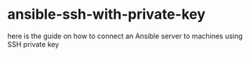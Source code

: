 # ansible-ssh-with-private-key
here is the guide on how to connect an Ansible server to machines using SSH private key
